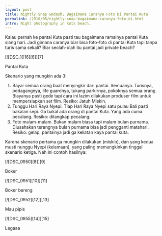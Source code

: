 ```yaml
---
layout: post
title: Nightly Snap &mdash; Bagaimana Caranya Foto Di Pantai Kuta
permalink: /2010/05/nightly-snap-bagaimana-caranya-foto-di.html
intro: Night photography in Kuta beach.
---
```

Kalau pernah ke pantai Kuta pasti tau bagaimana ramainya pantai Kuta siang
hari. Jadi gimana caranya biar bisa foto-foto di pantai Kuta tapi tanpa turis
sama sekali? Biar seolah-olah itu pantai jadi private beach?

<div markdown="1" class="border">
[![DSC_1016][6]][7]

   [6]: http://lh3.ggpht.com/_jwSLTQWHss4/S__ZPHBzRTI/AAAAAAAABPc/M80_vDqRpV4/DSC_1016_thumb%5B2%5D.jpg?imgmax=800 (Pantai Kuta siang hari)
   [7]: http://lh6.ggpht.com/_jwSLTQWHss4/S__ZLSn1h2I/AAAAAAAABPY/V_70eLqs6DY/s1600-h/DSC_1016%5B4%5D.jpg

Pantai Kuta
</div>
  
Skenario yang mungkin ada 3:

1. Bayar semua orang buat menyingkir dari pantai. Semuanya. Turisnya, pedagangnya, life guardnya, tukang parkirnya, pokoknya semua orang. Biayanya pasti gede tapi cara ini lazim dilakukan produser film untuk mempersiapkan set film. Resiko: Jatuh Miskin.  
2. Tunggu Hari Raya Nyepi. Tiap Hari Raya Nyepi satu pulau Bali pasti bakalan sepi. Ga bakal ada orang di pantai Kuta. Yang ada cuma pecalang. Resiko: ditangkap pecalang.  
3. Foto malam-malam. Bukan malam biasa tapi malam bulan purnama. Diusahakan terangnya bulan purnama bisa jadi pengganti matahari. Resiko: gelap, pantainya jadi ga keliatan kaya pantai kuta.

Karena skenario pertama ga mungkin dilakukan (miskin), dan yang kedua musti
nunggu Nyepi (kelamaan), yang paling memungkinkan tinggal skenario ketiga. Nah
ini contoh hasilnya:

<div markdown="1" class="border">
[![DSC_0950][8]][9]

   [8]: http://lh3.ggpht.com/_jwSLTQWHss4/S_24tKSVVYI/AAAAAAAABOw/XxAZG3hG-OE/DSC_0950_thumb%5B2%5D.jpg?imgmax=800 (DSC_0950)
   [9]: http://lh3.ggpht.com/_jwSLTQWHss4/S_24rHvVSEI/AAAAAAAABOs/QKwaJWjpb5Q/s1600-h/DSC_0950%5B4%5D.jpg

Boker
</div>

<div markdown="1" class="border">
[![DSC_0951][10]][11]

   [10]: http://lh5.ggpht.com/_jwSLTQWHss4/S_24wwjU2GI/AAAAAAAABO4/xAdLiaSuidA/DSC_0951_thumb%5B3%5D.jpg?imgmax=800 (DSC_0951)
   [11]: http://lh6.ggpht.com/_jwSLTQWHss4/S_24uismmSI/AAAAAAAABO0/RvVA1TV48U8/s1600-h/DSC_0951%5B5%5D.jpg

Boker bareng
</div>

<div markdown="1" class="border">
[![DSC_0952][12]][13]

   [12]: http://lh4.ggpht.com/_jwSLTQWHss4/S_24z0JnxQI/AAAAAAAABPA/nMe-ASQ4ezY/DSC_0952_thumb%5B2%5D.jpg?imgmax=800 (DSC_0952)
   [13]: http://lh3.ggpht.com/_jwSLTQWHss4/S_24yf4A3oI/AAAAAAAABO8/BHRuIt7MzqE/s1600-h/DSC_0952%5B4%5D.jpg

Mau pipis
</div>

<div markdown="1" class="border">
[![DSC_0955][14]][15]

   [14]: http://lh5.ggpht.com/_jwSLTQWHss4/S_243S8-kuI/AAAAAAAABPI/IE0y4gAHHg8/DSC_0955_thumb%5B2%5D.jpg?imgmax=800 (DSC_0955)
   [15]: http://lh5.ggpht.com/_jwSLTQWHss4/S_241Go3E6I/AAAAAAAABPE/rsbeHOARZ0w/s1600-h/DSC_0955%5B4%5D.jpg

Legaaa
</div>
